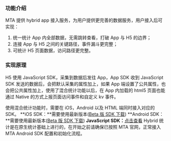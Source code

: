 ### 功能介绍
MTA 提供 hybrid app 接入服务，为用户提供更完善的数据服务，用户接入后可实现：
1. 统一统计 App 内全部数据，无需跳转查看，打破 App 与 H5 的边界；
2. 连接 App 与 H5 之间的关键路径，事件漏斗更完整；
3. 可统计 H5 页面数据，访问路径更完整。

### 实现原理
H5 使用 JavaScript SDK，采集到数据后发往 App，App SDK 收到 JavaScript SDK 发送的数据后，会把默认采集的属性加上，如果 App 端设置了公共属性，也会把公共属性加上，使用了混合统计功能以后，在 App 内加载的 html5 页面也能通过 Native 的方式上报页面访问事件和自定义 kv 事件。

使用混合统计功能时，需要在 iOS，Android 以及 HTML 端同时接入对应的 SDK。
**iOS SDK：**需要使用最新版本([Beta 版 SDK 下载](http://mta.qq.com/mta/resource/download/sdk/mta-ios-stats-sdk-2.0.9-beta.zip))
**Android SDK：**需要使用最新版本([Beta 版 SDK 下载](http://mta.qq.com/mta/resource/download/sdk/mta-android-sdk-3.3.0-beta.zip))
**JavaScript SDK：**[点击查看](https://cloud.tencent.com/document/product/549/12903)
Hybrid 统计是在原生统计基础上进行的，在开始之前请确保已按照 MTA 官网，正常接入 MTA Android SDK 配置和初始化流程。